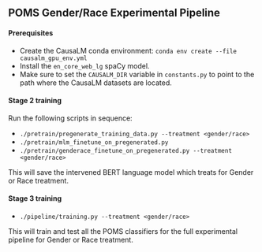 ## POMS Gender/Race Experimental Pipeline
#### Prerequisites
- Create the CausaLM conda environment: `conda env create --file causalm_gpu_env.yml`
- Install the `en_core_web_lg` spaCy model.
- Make sure to set the `CAUSALM_DIR` variable in `constants.py` to point to the path where the CausaLM datasets are located.
#### Stage 2 training
Run the following scripts in sequence:
- `./pretrain/pregenerate_training_data.py --treatment <gender/race>`
- `./pretrain/mlm_finetune_on_pregenerated.py`
- `./pretrain/genderace_finetune_on_pregenerated.py --treatment <gender/race>`

This will save the intervened BERT language model which treats for Gender or Race treatment.

#### Stage 3 training
- `./pipeline/training.py --treatment <gender/race>`

This will train and test all the POMS classifiers for the full experimental pipeline for Gender or Race treatment.
